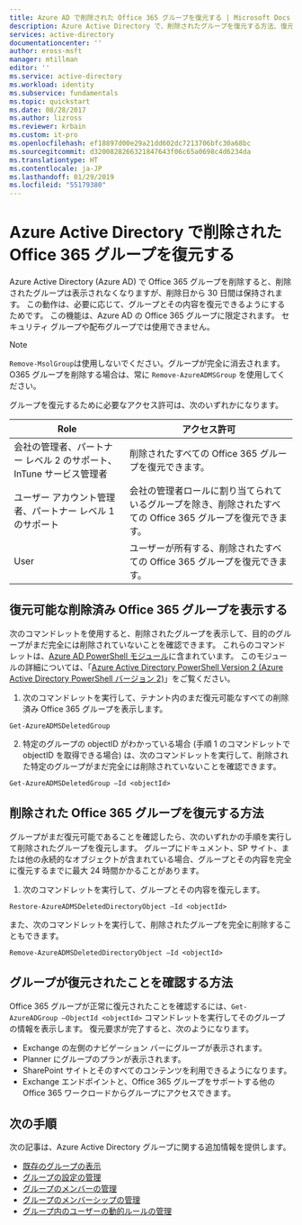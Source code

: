 ```yaml
---
title: Azure AD で削除された Office 365 グループを復元する | Microsoft Docs
description: Azure Active Directory で、削除されたグループを復元する方法、復元可能なグループを表示する方法、およびグループを完全に削除する方法
services: active-directory
documentationcenter: ''
author: eross-msft
manager: mtillman
editor: ''
ms.service: active-directory
ms.workload: identity
ms.subservice: fundamentals
ms.topic: quickstart
ms.date: 08/28/2017
ms.author: lizross
ms.reviewer: krbain
ms.custom: it-pro
ms.openlocfilehash: ef18897d00e29a21dd602dc7213706bfc30a68bc
ms.sourcegitcommit: d3200828266321847643f06c65a0698c4d6234da
ms.translationtype: HT
ms.contentlocale: ja-JP
ms.lasthandoff: 01/29/2019
ms.locfileid: "55179380"
---
```

# <a name="restore-a-deleted-office-365-group-in-azure-active-directory"></a>Azure Active Directory で削除された Office 365 グループを復元する

Azure Active Directory (Azure AD) で Office 365 グループを削除すると、削除されたグループは表示されなくなりますが、削除日から 30 日間は保持されます。 この動作は、必要に応じて、グループとその内容を復元できるようにするためです。 この機能は、Azure AD の Office 365 グループに限定されます。 セキュリティ グループや配布グループでは使用できません。

> [!NOTE]
> `Remove-MsolGroup`は使用しないでください。グループが完全に消去されます。 O365 グループを削除する場合は、常に `Remove-AzureADMSGroup` を使用してください。

グループを復元するために必要なアクセス許可は、次のいずれかになります。

Role | アクセス許可
--------- | ---------
会社の管理者、パートナー レベル 2 のサポート、InTune サービス管理者 | 削除されたすべての Office 365 グループを復元できます。
ユーザー アカウント管理者、パートナー レベル 1 のサポート | 会社の管理者ロールに割り当てられているグループを除き、削除されたすべての Office 365 グループを復元できます。
User | ユーザーが所有する、削除されたすべての Office 365 グループを復元できます。


## <a name="view-the-deleted-office-365-groups-that-are-available-to-restore"></a>復元可能な削除済み Office 365 グループを表示する

次のコマンドレットを使用すると、削除されたグループを表示して、目的のグループがまだ完全には削除されていないことを確認できます。 これらのコマンドレットは、[Azure AD PowerShell モジュール](https://www.powershellgallery.com/packages/AzureAD/)に含まれています。 このモジュールの詳細については、「[Azure Active Directory PowerShell Version 2 (Azure Active Directory PowerShell バージョン 2)](/powershell/azure/install-adv2?view=azureadps-2.0)」をご覧ください。

1.  次のコマンドレットを実行して、テナント内のまだ復元可能なすべての削除済み Office 365 グループを表示します。
   
  ```
  Get-AzureADMSDeletedGroup
  ```

2.  特定のグループの objectID がわかっている場合 (手順 1 のコマンドレットで objectID を取得できる場合) は、次のコマンドレットを実行して、削除された特定のグループがまだ完全には削除されていないことを確認できます。
  
  ```
  Get-AzureADMSDeletedGroup –Id <objectId>
  ```

## <a name="how-to-restore-your-deleted-office-365-group"></a>削除された Office 365 グループを復元する方法
グループがまだ復元可能であることを確認したら、次のいずれかの手順を実行して削除されたグループを復元します。 グループにドキュメント、SP サイト、または他の永続的なオブジェクトが含まれている場合、グループとその内容を完全に復元するまでに最大 24 時間かかることがあります。

1.  次のコマンドレットを実行して、グループとその内容を復元します。
 
 ```
 Restore-AzureADMSDeletedDirectoryObject –Id <objectId>
 ``` 

また、次のコマンドレットを実行して、削除されたグループを完全に削除することもできます。
 ```
 Remove-AzureADMSDeletedDirectoryObject –Id <objectId>
 ```

## <a name="how-do-you-know-this-worked"></a>グループが復元されたことを確認する方法

Office 365 グループが正常に復元されたことを確認するには、`Get-AzureADGroup –ObjectId <objectId>` コマンドレットを実行してそのグループの情報を表示します。 復元要求が完了すると、次のようになります。

- Exchange の左側のナビゲーション バーにグループが表示されます。
- Planner にグループのプランが表示されます。
- SharePoint サイトとそのすべてのコンテンツを利用できるようになります。
- Exchange エンドポイントと、Office 365 グループをサポートする他の Office 365 ワークロードからグループにアクセスできます。

## <a name="next-steps"></a>次の手順
次の記事は、Azure Active Directory グループに関する追加情報を提供します。

* [既存のグループの表示](../fundamentals/active-directory-groups-view-azure-portal.md)
* [グループの設定の管理](../fundamentals/active-directory-groups-settings-azure-portal.md)
* [グループのメンバーの管理](../fundamentals/active-directory-groups-members-azure-portal.md)
* [グループのメンバーシップの管理](../fundamentals/active-directory-groups-membership-azure-portal.md)
* [グループ内のユーザーの動的ルールの管理](groups-dynamic-membership.md)
